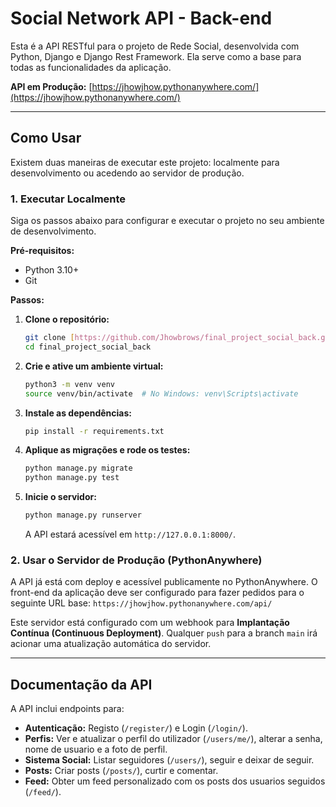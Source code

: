# Social Network API - Back-end

Esta é a API RESTful para o projeto de Rede Social, desenvolvida com Python, Django e Django Rest Framework. Ela serve como a base para todas as funcionalidades da aplicação.

**API em Produção:** [https://jhowjhow.pythonanywhere.com/](https://jhowjhow.pythonanywhere.com/)

---

## Como Usar

Existem duas maneiras de executar este projeto: localmente para desenvolvimento ou acedendo ao servidor de produção.

### 1. Executar Localmente

Siga os passos abaixo para configurar e executar o projeto no seu ambiente de desenvolvimento.

**Pré-requisitos:**
* Python 3.10+
* Git

**Passos:**
1.  **Clone o repositório:**
    ```bash
    git clone [https://github.com/Jhowbrows/final_project_social_back.git]
    cd final_project_social_back
    ```

2.  **Crie e ative um ambiente virtual:**
    ```bash
    python3 -m venv venv
    source venv/bin/activate  # No Windows: venv\Scripts\activate
    ```

3.  **Instale as dependências:**
    ```bash
    pip install -r requirements.txt
    ```

4.  **Aplique as migrações e rode os testes:**
    ```bash
    python manage.py migrate
    python manage.py test
    ```

5.  **Inicie o servidor:**
    ```bash
    python manage.py runserver
    ```
    A API estará acessível em `http://127.0.0.1:8000/`.

### 2. Usar o Servidor de Produção (PythonAnywhere)

A API já está com deploy e acessível publicamente no PythonAnywhere. O front-end da aplicação deve ser configurado para fazer pedidos para o seguinte URL base:
`https://jhowjhow.pythonanywhere.com/api/`

Este servidor está configurado com um webhook para **Implantação Contínua (Continuous Deployment)**. Qualquer `push` para a branch `main` irá acionar uma atualização automática do servidor.

---

## Documentação da API

A API inclui endpoints para:
* **Autenticação:** Registo (`/register/`) e Login (`/login/`).
* **Perfis:** Ver e atualizar o perfil do utilizador (`/users/me/`), alterar a senha, nome de usuario e a foto de perfil.
* **Sistema Social:** Listar seguidores (`/users/`), seguir e deixar de seguir.
* **Posts:** Criar posts (`/posts/`), curtir e comentar.
* **Feed:** Obter um feed personalizado com os posts dos usuarios seguidos (`/feed/`).